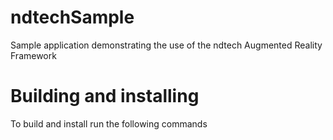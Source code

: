 # ndtechSample
Sample application demonstrating the use of the ndtech Augmented Reality Framework

# Building and installing
To build and install run the following commands
```

```

